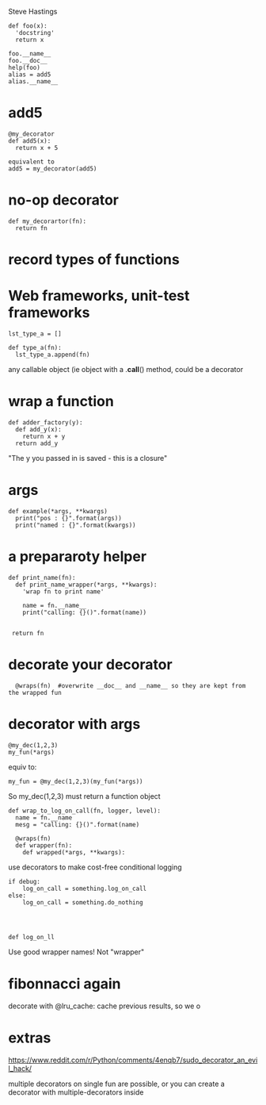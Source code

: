 Steve Hastings

    def foo(x):
      'docstring'
      return x

    foo.__name__
    foo.__doc__
    help(foo)
    alias = add5
    alias.__name__
# add5

    @my_decorator
    def add5(x):
      return x + 5

    equivalent to 
    add5 = my_decorator(add5)

no-op decorator
===============
    def my_decorartor(fn):
      return fn

record types of functions
=========================

# Web frameworks, unit-test frameworks
    lst_type_a = []

    def type_a(fn):
      lst_type_a.append(fn)

any callable object (ie object with a .__call__() method, could be a decorator

wrap a function
===============
    def adder_factory(y):
      def add_y(x):
        return x + y
      return add_y

"The y you passed in is saved - this is a closure"

args
===

    def example(*args, **kwargs)
      print("pos : {}".format(args))
      print("named : {}".format(kwargs))

a prepararoty helper
=========

    def print_name(fn):
      def print_name_wrapper(*args, **kwargs):
        'wrap fn to print name'

        name = fn.__name__
        print("calling: {}()".format(name))


     return fn  

decorate your decorator
=========
      @wraps(fn)  #overwrite __doc__ and __name__ so they are kept from the wrapped fun

decorator with args
===================

    @my_dec(1,2,3)
    my_fun(*args)

equiv to:

    my_fun = @my_dec(1,2,3)(my_fun(*args))

So my_dec(1,2,3) must return a function object

    def wrap_to_log_on_call(fn, logger, level):
      name = fn.__name
      mesg = "calling: {}()".format(name)

      @wraps(fn)
      def wrapper(fn):
        def wrapped(*args, **kwargs):


use decorators to make cost-free conditional logging

    if debug:
        log_on_call = something.log_on_call
    else:
        log_on_call = something.do_nothing




    def log_on_ll

Use good wrapper names! Not "wrapper"

fibonnacci again
=================
decorate with @lru_cache: cache previous results, so we o

extras
======

https://www.reddit.com/r/Python/comments/4enqb7/sudo_decorator_an_evil_hack/

multiple decorators on single fun are possible, or you can create a decorator
with multiple-decorators inside


